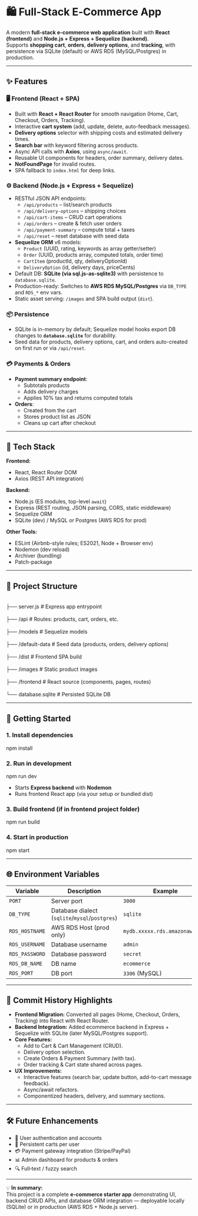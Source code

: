 # 🛍️ Full‑Stack E‑Commerce App

A modern **full-stack e-commerce web application** built with **React (frontend)** and **Node.js + Express + Sequelize (backend)**.  
Supports **shopping cart**, **orders**, **delivery options**, and **tracking**, with persistence via SQLite (default) or AWS RDS (MySQL/Postgres) in production.

---

## ✨ Features

### 🖥️ Frontend (React + SPA)
- Built with **React + React Router** for smooth navigation (Home, Cart, Checkout, Orders, Tracking).
- Interactive **cart system** (add, update, delete, auto-feedback messages).
- **Delivery options** selector with shipping costs and estimated delivery times.
- **Search bar** with keyword filtering across products.
- Async API calls with **Axios**, using `async/await`.
- Reusable UI components for headers, order summary, delivery dates.
- **NotFoundPage** for invalid routes.
- SPA fallback to `index.html` for deep links.

### ⚙️ Backend (Node.js + Express + Sequelize)
- RESTful JSON API endpoints:
  - `/api/products` – list/search products  
  - `/api/delivery-options` – shipping choices  
  - `/api/cart-items` – CRUD cart operations  
  - `/api/orders` – create & fetch user orders  
  - `/api/payment-summary` – compute total + taxes  
  - `/api/reset` – reset database with seed data  
- **Sequelize ORM** v6 models:
  - `Product` (UUID, rating, keywords as array getter/setter)  
  - `Order` (UUID, products array, computed totals, order time)  
  - `CartItem` (productId, qty, deliveryOptionId)  
  - `DeliveryOption` (id, delivery days, priceCents)  
- Default DB: **SQLite (via sql.js-as-sqlite3)** with persistence to `database.sqlite`.  
- Production-ready: Switches to **AWS RDS MySQL/Postgres** via `DB_TYPE` and `RDS_*` env vars.  
- Static asset serving: `/images` and SPA build output (`dist`).  

### 📦 Persistence
- SQLite is in-memory by default; Sequelize model hooks export DB changes to **`database.sqlite`** for durability.  
- Seed data for products, delivery options, cart, and orders auto-created on first run or via `/api/reset`.

### 💳 Payments & Orders
- **Payment summary endpoint**:
  - Subtotals products  
  - Adds delivery charges  
  - Applies 10% tax and returns computed totals  
- **Orders**:
  - Created from the cart  
  - Stores product list as JSON  
  - Cleans up cart after checkout  

---

## 🚀 Tech Stack

**Frontend:**  
- React, React Router DOM  
- Axios (REST API integration)  

**Backend:**  
- Node.js (ES modules, top-level `await`)  
- Express (REST routing, JSON parsing, CORS, static middleware)  
- Sequelize ORM  
- SQLite (dev) / MySQL or Postgres (AWS RDS for prod)  

**Other Tools:**  
- ESLint (Airbnb-style rules; ES2021, Node + Browser env)  
- Nodemon (dev reload)  
- Archiver (bundling)  
- Patch-package  

---

## 📂 Project Structure

<br>├── server.js # Express app entrypoint</br>
<br>├── /api # Routes: products, cart, orders, etc.</br>
<br>├── /models # Sequelize models</br>
<br>├── /default-data # Seed data (products, orders, delivery options)</br>
<br>├── /dist # Frontend SPA build</br>
<br>├── /images # Static product images</br>
<br>├── /frontend # React source (components, pages, routes)</br>
<br>└── database.sqlite # Persisted SQLite DB</br>

---

## 🔧 Getting Started

### 1. Install dependencies
npm install

### 2. Run in development
npm run dev

- Starts **Express backend** with **Nodemon**  
- Runs frontend React app (via your setup or bundled dist)  

### 3. Build frontend (if in frontend project folder)
npm run build


### 4. Start in production
npm start

---

## 🌐 Environment Variables

| Variable         | Description                            | Example                  |
|------------------|----------------------------------------|--------------------------|
| `PORT`           | Server port                            | `3000`                   |
| `DB_TYPE`        | Database dialect (`sqlite`/`mysql`/`postgres`) | `sqlite`        |
| `RDS_HOSTNAME`   | AWS RDS Host (prod only)               | `mydb.xxxxx.rds.amazonaws.com` |
| `RDS_USERNAME`   | Database username                      | `admin`                  |
| `RDS_PASSWORD`   | Database password                      | `secret`                 |
| `RDS_DB_NAME`    | DB name                                | `ecommerce`              |
| `RDS_PORT`       | DB port                                | `3306` (MySQL)           |

---

## 📝 Commit History Highlights

- **Frontend Migration:** Converted all pages (Home, Checkout, Orders, Tracking) into React with React Router.  
- **Backend Integration:** Added ecommerce backend in Express + Sequelize with SQLite (later MySQL/Postgres support).  
- **Core Features:**  
  - Add to Cart & Cart Management (CRUD).  
  - Delivery option selection.  
  - Create Orders & Payment Summary (with tax).  
  - Order tracking & Cart state shared across pages.  
- **UX Improvements:**  
  - Interactive features (search bar, update button, add-to-cart message feedback).  
  - Async/await refactors.  
  - Componentized headers, delivery, and summary sections.  

---

## 🛠️ Future Enhancements
- 🔐 User authentication and accounts  
- 🛒 Persistent carts per user  
- 💳 Payment gateway integration (Stripe/PayPal)  
- 📊 Admin dashboard for products & orders  
- 🔍 Full‑text / fuzzy search  

---

💡 **In summary:**  
This project is a complete **e-commerce starter app** demonstrating UI, backend CRUD APIs, and database ORM integration — deployable locally (SQLite) or in production (AWS RDS + Node.js server).

